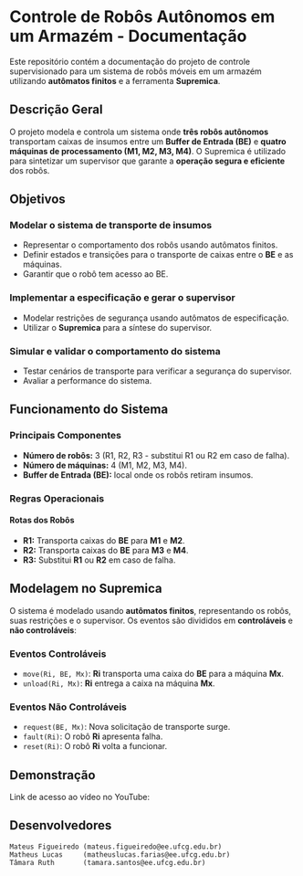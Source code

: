 # Controle de Robôs Autônomos em um Armazém - Documentação

Este repositório contém a documentação do projeto de controle supervisionado para um sistema de robôs móveis em um armazém utilizando **autômatos finitos** e a ferramenta **Supremica**.

## Descrição Geral

O projeto modela e controla um sistema onde **três robôs autônomos** transportam caixas de insumos entre um **Buffer de Entrada (BE)** e **quatro máquinas de processamento (M1, M2, M3, M4)**. O Supremica é utilizado para sintetizar um supervisor que garante a **operação segura e eficiente** dos robôs.

## Objetivos

### Modelar o sistema de transporte de insumos
- Representar o comportamento dos robôs usando autômatos finitos.
- Definir estados e transições para o transporte de caixas entre o **BE** e as máquinas.
- Garantir que o robô tem acesso ao BE.

### Implementar a especificação e gerar o supervisor
- Modelar restrições de segurança usando autômatos de especificação.
- Utilizar o **Supremica** para a síntese do supervisor.

### Simular e validar o comportamento do sistema
- Testar cenários de transporte para verificar a segurança do supervisor.
- Avaliar a performance do sistema.

## Funcionamento do Sistema

### Principais Componentes
- **Número de robôs:** 3 (R1, R2, R3 - substitui R1 ou R2 em caso de falha).
- **Número de máquinas:** 4 (M1, M2, M3, M4).
- **Buffer de Entrada (BE):** local onde os robôs retiram insumos.

### Regras Operacionais

#### Rotas dos Robôs
- **R1:** Transporta caixas do **BE** para **M1** e **M2**.
- **R2:** Transporta caixas do **BE** para **M3** e **M4**.
- **R3:** Substitui **R1** ou **R2** em caso de falha.

## Modelagem no Supremica

O sistema é modelado usando **autômatos finitos**, representando os robôs, suas restrições e o supervisor. Os eventos são divididos em **controláveis** e **não controláveis**:

### Eventos Controláveis
- `move(Ri, BE, Mx)`: **Ri** transporta uma caixa do **BE** para a máquina **Mx**.
- `unload(Ri, Mx)`: **Ri** entrega a caixa na máquina **Mx**.

### Eventos Não Controláveis
- `request(BE, Mx)`: Nova solicitação de transporte surge.
- `fault(Ri)`: O robô **Ri** apresenta falha.
- `reset(Ri)`: O robô **Ri** volta a funcionar.

## Demonstração

Link de acesso ao vídeo no YouTube: 

## Desenvolvedores

    Mateus Figueiredo (mateus.figueiredo@ee.ufcg.edu.br)
    Matheus Lucas     (matheuslucas.farias@ee.ufcg.edu.br)
    Tâmara Ruth       (tamara.santos@ee.ufcg.edu.br)
